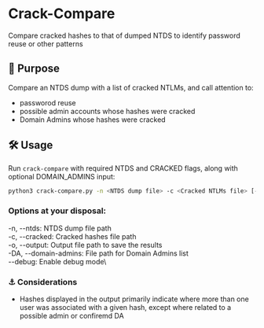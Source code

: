 # Crack-Compare
Compare cracked hashes to that of dumped NTDS to identify password reuse or other patterns

## 🎯 Purpose

Compare an NTDS dump with a list of cracked NTLMs, and call attention to:
 - passworod reuse
 - possible admin accounts whose hashes were cracked
 - Domain Admins whose hashes were cracked

## 🛠 Usage

Run `crack-compare` with required NTDS and CRACKED flags, along with optional DOMAIN_ADMINS input:

```bash
python3 crack-compare.py -n <NTDS dump file> -c <Cracked NTLMs file> [-DA <list of DA users file>]
```

### Options at your disposal:

-n, --ntds: NTDS dump file path\
-c, --cracked: Cracked hashes file path\
-o, --output: Output file path to save the results\
-DA, --domain-admins: File path for Domain Admins list\
--debug: Enable debug mode\

### ⚓ Considerations
- Hashes displayed in the output primarily indicate where more than one user was associated with a given hash, except where related to a possible admin or confiremd DA
